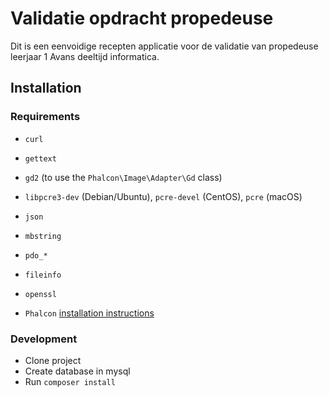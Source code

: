# Validatie opdracht propedeuse
Dit is een eenvoidige recepten applicatie voor de validatie van propedeuse leerjaar 1 Avans deeltijd informatica.

## Installation
### Requirements
* `curl`
* `gettext`
* `gd2` (to use the `Phalcon\Image\Adapter\Gd` class)
* `libpcre3-dev` (Debian/Ubuntu), `pcre-devel` (CentOS), `pcre` (macOS)
* `json`
* `mbstring`
* `pdo_*`
* `fileinfo`
* `openssl`

* `Phalcon` [installation instructions](https://docs.phalconphp.com/en/3.4/installation)

### Development
* Clone project
* Create database in mysql
* Run `composer install`